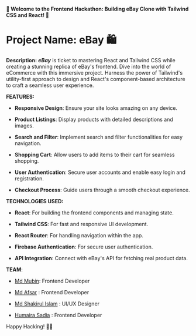 #### 🚀 Welcome to the Frontend Hackathon: Building eBay Clone with Tailwind CSS and React! 🛒

# **Project Name: eBay 🛍️**

**Description:**
**_eBay_** is ticket to mastering React and Tailwind CSS while creating a stunning replica of eBay's frontend. Dive into the world of eCommerce with this immersive project. Harness the power of Tailwind's utility-first approach to design and React's component-based architecture to craft a seamless user experience.


**FEATURES:**

- **Responsive Design**: Ensure your site looks amazing on any device.

- **Product Listings**: Display products with detailed descriptions and images.

- **Search and Filter**: Implement search and filter functionalities for easy navigation.

- **Shopping Cart**: Allow users to add items to their cart for seamless shopping.

- **User Authentication**: Secure user accounts and enable easy login and registration.

- **Checkout Process**: Guide users through a smooth checkout experience.


**TECHNOLOGIES USED:**
- **React**: For building the frontend components and managing state.

- **Tailwind CSS**: For fast and responsive UI development.

- **React Router**: For handling navigation within the app.

- **Firebase Authentication**: For secure user authentication.

- **API Integration**: Connect with eBay's API for fetching real product data.


**TEAM**:
- [Md Mubin](https://github.com/Mubin05): Frontend Developer

- [Md Afsar]() : Frontend Developer

- [Md Shakirul Islam]() : UI/UX Designer

- [Humaira Sadia](https://github.com/Humaira-Sadia) : Frontend Developer


Happy Hacking! 🚀🛒
